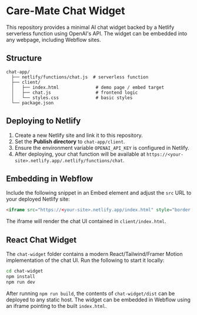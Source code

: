 # Care-Mate Chat Widget

This repository provides a minimal AI chat widget backed by a Netlify serverless function using OpenAI's API. The widget can be embedded into any webpage, including Webflow sites.

## Structure
```
chat-app/
  ├── netlify/functions/chat.js  # serverless function
  ├── client/
  │   ├── index.html              # demo page / embed target
  │   ├── chat.js                 # frontend logic
  │   └── styles.css              # basic styles
  └── package.json
```

## Deploying to Netlify
1. Create a new Netlify site and link it to this repository.
2. Set the **Publish directory** to `chat-app/client`.
3. Ensure the environment variable `OPENAI_API_KEY` is configured in Netlify.
4. After deploying, your chat function will be available at `https://<your-site>.netlify.app/.netlify/functions/chat`.

## Embedding in Webflow
Include the following snippet in an Embed element and adjust the `src` URL to your deployed Netlify site:

```html
<iframe src="https://<your-site>.netlify.app/index.html" style="border:none;width:100%;height:400px;"></iframe>
```

The iframe will render the chat UI contained in `client/index.html`.

## React Chat Widget
The `chat-widget` folder contains a modern React/Tailwind/Framer Motion implementation of the chat UI. Run the following to start it locally:

```bash
cd chat-widget
npm install
npm run dev
```

After running `npm run build`, the contents of `chat-widget/dist` can be deployed to any static host. The widget can be embedded in Webflow using an iframe pointing to the built `index.html`.
